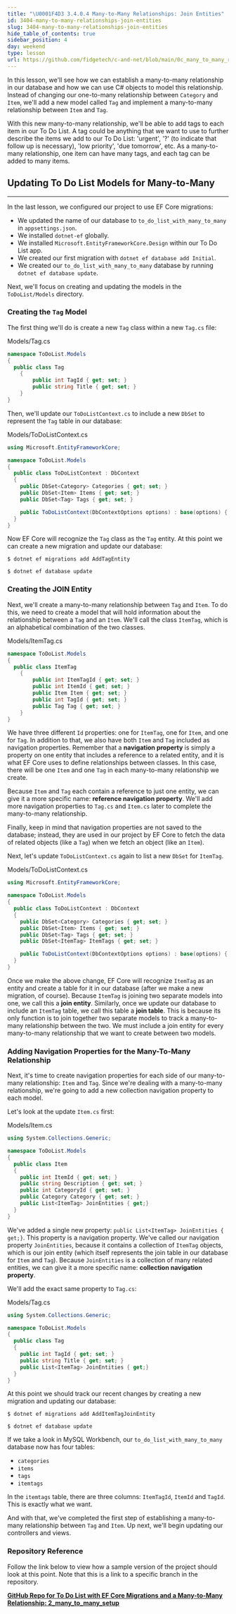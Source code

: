 ```yaml
---
title: "\U0001F4D3 3.4.0.4 Many-to-Many Relationships: Join Entities"
id: 3404-many-to-many-relationships-join-entities
slug: 3404-many-to-many-relationships-join-entities
hide_table_of_contents: true
sidebar_position: 4
day: weekend
type: lesson
url: https://github.com/fidgetech/c-and-net/blob/main/0c_many_to_many_relationships_join_entities.md
---
```


In this lesson, we'll see how we can establish a many-to-many relationship in our database and how we can use C# objects to model this relationship. Instead of changing our one-to-many relationship between `Category` and `Item`, we'll add a new model called `Tag` and implement a many-to-many relationship between `Item` and `Tag`.

With this new many-to-many relationship, we'll be able to add tags to each item in our To Do List. A tag could be anything that we want to use to further describe the items we add to our To Do List: 'urgent', '?' (to indicate that follow up is necessary), 'low priority', 'due tomorrow', etc. As a many-to-many relationship, one item can have many tags, and each tag can be added to many items. 

## Updating To Do List Models for Many-to-Many
---

In the last lesson, we configured our project to use EF Core migrations:

* We updated the name of our database to `to_do_list_with_many_to_many` in `appsettings.json`.
* We installed `dotnet-ef` globally.
* We installed `Microsoft.EntityFrameworkCore.Design` within our To Do List app. 
* We created our first migration with `dotnet ef database add Initial`.
* We created our `to_do_list_with_many_to_many` database by running `dotnet ef database update`.

Next, we'll focus on creating and updating the models in the `ToDoList/Models` directory. 

### Creating the `Tag` Model

The first thing we'll do is create a new `Tag` class within a new `Tag.cs` file:

<div class="filename">Models/Tag.cs</div>

```csharp
namespace ToDoList.Models
{
  public class Tag
    {
        public int TagId { get; set; }
        public string Title { get; set; }
    }
}
```

Then, we'll update our `ToDoListContext.cs` to include a new `DbSet` to represent the `Tag` table in our database:

<div class="filename">Models/ToDoListContext.cs</div>

```csharp
using Microsoft.EntityFrameworkCore;

namespace ToDoList.Models
{
  public class ToDoListContext : DbContext
  {
    public DbSet<Category> Categories { get; set; }
    public DbSet<Item> Items { get; set; }
    public DbSet<Tag> Tags { get; set; }

    public ToDoListContext(DbContextOptions options) : base(options) { }
  }
}
```

Now EF Core will recognize the `Tag` class as the `Tag` entity. At this point we can create a new migration and update our database:

```
$ dotnet ef migrations add AddTagEntity
```

```
$ dotnet ef database update
```

### Creating the JOIN Entity

Next, we'll create a many-to-many relationship between `Tag` and `Item`. To do this, we need to create a model that will hold information about the relationship between a `Tag` and an `Item`. We'll call the class `ItemTag`, which is an alphabetical combination of the two classes. 

<div class="filename">Models/ItemTag.cs</div>

```csharp
namespace ToDoList.Models
{
  public class ItemTag
    {       
        public int ItemTagId { get; set; }
        public int ItemId { get; set; }
        public Item Item { get; set; }
        public int TagId { get; set; }
        public Tag Tag { get; set; }
    }
}
```

We have three different `Id` properties: one for `ItemTag`, one for `Item`, and one for `Tag`. In addition to that, we also have both `Item` and `Tag` included as navigation properties. Remember that a **navigation property** is simply a property on one entity that includes a reference to a related entity, and it is what EF Core uses to define relationships between classes. In this case, there will be one `Item` and one `Tag` in each many-to-many relationship we create. 

Because `Item` and `Tag` each contain a reference to just one entity, we can give it a more specific name: **reference navigation property**. We'll add more navigation properties to `Tag.cs` and `Item.cs` later to complete the many-to-many relationship.

Finally, keep in mind that navigation properties are not saved to the database; instead, they are used in our project by EF Core to fetch the data of related objects (like a `Tag`) when we fetch an object (like an `Item`). 

Next, let's update `ToDoListContext.cs` again to list a new `DbSet` for `ItemTag`. 

<div class="filename">Models/ToDoListContext.cs</div>

```csharp
using Microsoft.EntityFrameworkCore;

namespace ToDoList.Models
{
  public class ToDoListContext : DbContext
  {
    public DbSet<Category> Categories { get; set; }
    public DbSet<Item> Items { get; set; }
    public DbSet<Tag> Tags { get; set; }
    public DbSet<ItemTag> ItemTags { get; set; }

    public ToDoListContext(DbContextOptions options) : base(options) { }
  }
}
```

Once we make the above change, EF Core will recognize `ItemTag` as an entity and create a table for it in our database (after we make a new migration, of course). Because `ItemTag` is joining two separate models into one, we call this a **join entity**. Similarly, once we update our database to include an `ItemTag` table, we call this table a **join table**. This is because its only function is to join together two separate models to track a many-to-many relationship between the two. We must include a join entity for every many-to-many relationship that we want to create between two models.

### Adding Navigation Properties for the Many-To-Many Relationship

Next, it's time to create navigation properties for each side of our many-to-many relationship: `Item` and `Tag`. Since we're dealing with a many-to-many relationship, we're going to add a new collection navigation property to each model. 

Let's look at the update `Item.cs` first:

<div class="filename">Models/Item.cs</div>

```csharp
using System.Collections.Generic;

namespace ToDoList.Models
{
  public class Item
  {
    public int ItemId { get; set; }
    public string Description { get; set; }
    public int CategoryId { get; set; }
    public Category Category { get; set; }
    public List<ItemTag> JoinEntities { get;}
  }
}
```

We've added a single new property: `public List<ItemTag> JoinEntities { get;}`. This property is a navigation property. We've called our navigation property `JoinEntities`, because it contains a collection of `ItemTag` objects, which is our join entity (which itself represents the join table in our database for `Item` and `Tag`). Because `JoinEntities` is a collection of many related entities, we can give it a more specific name: **collection navigation property**. 

We'll add the exact same property to `Tag.cs`:

<div class="filename">Models/Tag.cs</div>

```csharp
using System.Collections.Generic;

namespace ToDoList.Models
{
  public class Tag
  {
    public int TagId { get; set; }
    public string Title { get; set; }
    public List<ItemTag> JoinEntities { get;}
  }
}
```

At this point we should track our recent changes by creating a new migration and updating our database:

```
$ dotnet ef migrations add AddItemTagJoinEntity
```

```
$ dotnet ef database update
```

If we take a look in MySQL Workbench, our `to_do_list_with_many_to_many` database now has four tables: 

* `categories`
* `items`
* `tags`
* `itemtags`

In the `itemtags` table, there are three columns: `ItemTagId`, `ItemId` and `TagId`. This is exactly what we want.

And with that, we've completed the first step of establishing a many-to-many relationship between `Tag` and `Item`. Up next, we'll begin updating our controllers and views.

### Repository Reference

Follow the link below to view how a sample version of the project should look at this point. Note that this is a link to a specific branch in the repository.

**[<i class="glyphicon glyphicon-folder-open"></i>  GitHub Repo for To Do List with EF Core Migrations and a Many-to-Many Relationship: 2\_many\_to\_many\_setup](https://github.com/epicodus-lessons/section-4-to-do-list-with-many-to-many-csharp-net6/tree/2_many_to_many_setup)**